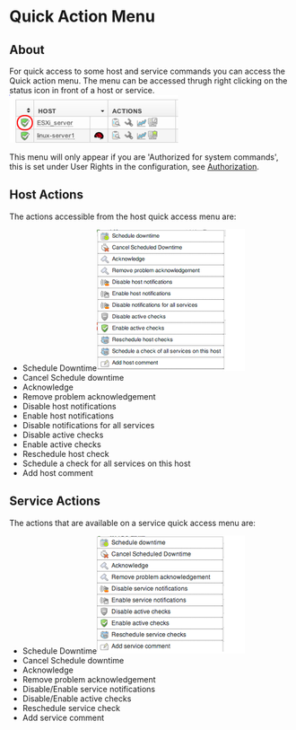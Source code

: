 # Quick Action Menu

## About

For quick access to some host and service commands you can access the Quick action menu.
The menu can be accessed thrugh right clicking on the status icon in front of a host or service.
 ![](attachments/16482311/16679023.png)

This menu will only appear if you are 'Authorized for system commands', this is set under User Rights in the configuration, see [Authorization](Authorization).

## Host Actions

The actions accessible from the host quick access menu are:

- Schedule Downtime![](attachments/16482311/16679037.png)
- Cancel Schedule downtime
- Acknowledge
- Remove problem acknowledgement
- Disable host notifications
- Enable host notifications
- Disable notifications for all services
- Disable active checks
- Enable active checks
- Reschedule host check
- Schedule a check for all services on this host
- Add host comment

## Service Actions

The actions that are available on a service quick access menu are:

- Schedule Downtime![](attachments/16482311/16679024.png)
- Cancel Schedule downtime
- Acknowledge
- Remove problem acknowledgement
- Disable/Enable service notifications
- Disable/Enable active checks
- Reschedule service check
- Add service comment
